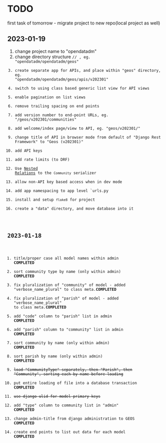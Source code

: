 # TODO
first task of tomorrow - migrate project to new repo(local project as well)
## 2023-01-19
 1. change project name to "opendatadm"
 2. change directory structure <code folder>/<project folder>/<app folder> , eg. "opendatadm/opendatadm/geos"
 3. create separate app for APIs, and place within "geos" directory, eg. "opendatadm/opendatadm/geos/apis/v202301"
 4. switch to using class based generic list view for API views
 5. enable pagination on list views
 6. remove trailing spacing on end points
 7. add version number to end-point URLs, eg. "/geos/v202301/communities"
 8. add welcome/index page/view to API, eg. "geos/v202301/"
 9. change title of API in browser mode from default of "Django Rest Framework" to "Geos (v202301)"
 10. add API keys
 11. add rate limits (to DRF)
 12. Use [Nested Relations](https://www.django-rest-framework.org/api-guide/relations/#nested-relationships) to the `Community` serializer
 13. allow non-API key based access when in dev mode
 14. add app namespacing to app level `urls.py
 15. install and setup `flake8` for project
 16. create a "data" directory, and move database into it

## 2023-01-18
 1. title/proper case all model names within admin **COMPLETED**
 2. sort community type by name (only within admin) **COMPLETED**
 3. fix pluralization of "community" of model - added "verbose_name_plural" to class meta.**COMPLETED**
 4. fix pluralization of "parish" of model - added "verbose_name_plural" to class meta.**COMPLETED**
 5. add "code" column to "parish" list in admin **COMPLETED**
 6. add "parish" column to "community" list in admin **COMPLETED**
 7. sort community by name (only within admin) **COMPLETED**
 8. sort parish by name (only within admin) **COMPLETED**
 9. ~~load "CommunityType" separately, then "Parish", then "Community", sorting each by name before loading~~
 10. put entire loading of file into a database transaction **COMPLETED**
 11. ~~use django-ulid for model primary keys~~
 12. add "type" column to community list in "admin" **COMPLETED**
 13. change admin-title from django administration to GEOS **COMPLETED**
 14. create end points to list out data for each model **COMPLETED**